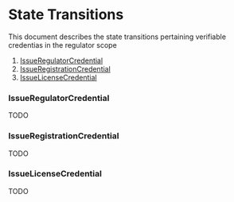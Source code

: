 # State Transitions

This document describes the state transitions pertaining verifiable credentias in the regulator scope

1. [IssueRegulatorCredential](03_state_transitions.md#issueregulatorcredential)
2. [IssueRegistrationCredential](03_state_transitions.md#issueregistrationcredential)
3. [IssueLicenseCredential](03_state_transitions.md#issuelicensecredential)


### IssueRegulatorCredential

TODO

### IssueRegistrationCredential

TODO

### IssueLicenseCredential

TODO
